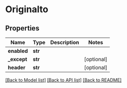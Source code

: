 # Originalto

## Properties
Name | Type | Description | Notes
------------ | ------------- | ------------- | -------------
**enabled** | **str** |  | 
**_except** | **str** |  | [optional] 
**header** | **str** |  | [optional] 

[[Back to Model list]](../README.md#documentation-for-models) [[Back to API list]](../README.md#documentation-for-api-endpoints) [[Back to README]](../README.md)

